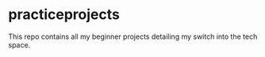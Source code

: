 # practiceprojects
This repo contains all my beginner projects detailing my switch into the tech space.
